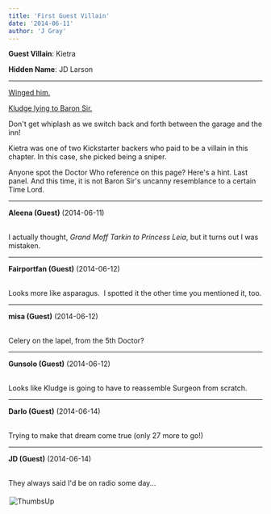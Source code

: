 ```yaml
---
title: 'First Guest Villain'
date: '2014-06-11'
author: 'J Gray'
---
```


<p><strong>Guest Villain</strong>: Kietra</p><p><strong>Hidden Name</strong>: JD Larson</p><hr><p><a href="http://mysteriesofthearcana.com/comics/486/" target="_blank">Winged him.</a></p><p><a href="http://mysteriesofthearcana.com/comics/485/" target="_blank">Kludge lying to Baron Sir.</a></p><p>Don't get whiplash as we switch back and forth between the garage and the inn!</p><p>Kietra was one of two Kickstarter backers who paid to be a villain in this chapter. In this case, she picked being a sniper. </p><p>Anyone spot the Doctor Who reference on this page? Here's a hint. Last panel. And this time, it is not Baron Sir's uncanny resemblance to a certain Time Lord.</p>

---
**Aleena (Guest)** (2014-06-11)

<br> I actually thought, <i>Grand Moff Tarkin to Princess Leia</i>, but it turns out I was mistaken.

---
**Fairportfan (Guest)** (2014-06-12)

<br> Looks more like asparagus. &nbsp;I spotted it the other time you mentioned it, too.

---
**misa (Guest)** (2014-06-12)

<br> Celery on the lapel, from the 5th Doctor?&nbsp;

---
**Gunsolo (Guest)** (2014-06-12)

<br> Looks like Kludge is going to have to reassemble Surgeon from scratch.<br>

---
**Darlo (Guest)** (2014-06-14)

<br> Trying to make that dream come true (only 27 more to go!)<br>

---
**JD (Guest)** (2014-06-14)

<br> They always said I'd be on radio some day...<br><br><img alt=" ThumbsUp " src=" /smilies/thumbsup.gif " border="0" hspace="2" vspace="2"><br>


